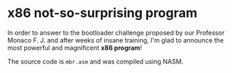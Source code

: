 # x86 not-so-surprising program
In order to answer to the bootloader challenge proposed by our Professor Monaco F. J. and after weeks of insane training, I'm glad to announce the most powerful and magnificent <b>x86 program</b>!

The source code is `mbr.asm` and was compiled using NASM.
